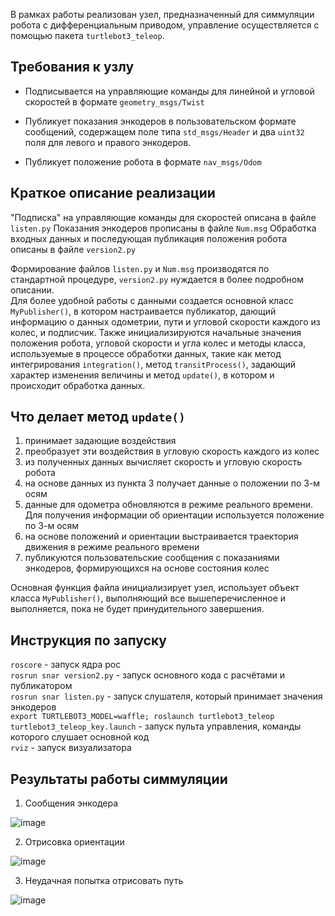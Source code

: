 В рамках работы реализован узел, предназначенный для симмуляции робота с дифференциальным приводом, управление осуществляется с помощью пакета `turtlebot3_teleop`.

## Требования к узлу

* Подписывается на управляющие команды для линейной и угловой скоростей в формате `geometry_msgs/Twist`

* Публикует показания энкодеров в пользовательском формате сообщений, содержащем поле типа `std_msgs/Header` и два `uint32` поля для левого и правого энкодеров.

* Публикует положение робота в формате `nav_msgs/Odom`

## Краткое описание реализации

"Подписка" на управляющие команды для скоростей описана в файле `listen.py`
Показания энкодеров прописаны в файле `Num.msg`
Обработка входных данных и последующая публикация положения робота описаны в файле `version2.py`

Формирование файлов `listen.py` и `Num.msg` производятся по стандартной процедуре, `version2.py` нуждается в более подробном описании.  
Для более удобной работы с данными создается основной класс `MyPublisher()`, в котором настраивается публикатор, дающий информацию о данных одометрии, пути и угловой скорости каждого из колес, и подписчик. Также инициализируются начальные значения положения робота, угловой скорости и угла колес и методы класса, используемые в процессе обработки данных, такие как метод интегрирования `integration()`, метод `transitProcess()`, задающий характер изменения величины и метод `update()`, в котором и происходит обработка данных.

## Что делает метод `update()`

1. принимает задающие воздействия
2. преобразует эти воздействия в угловую скорость каждого из колес
3. из полученных данных вычисляет скорость и угловую скорость робота
4. на основе данных из пункта 3 получает данные о положении по 3-м осям
5. данные для одометра обновляются в режиме реального времени. Для получения информации об ориентации используется положение по 3-м осям
6. на основе положений и ориентации выстраивается траектория движения в режиме реального времени
7. публикуются пользовательские сообщения с показаниями энкодеров, формирующихся на основе состояния колес

Основная функция файла инициализирует узел, использует объект класса `MyPublisher()`, выполняющий все вышеперечисленное и выполняется, пока не будет принудительного завершения.

## Инструкция по запуску

`roscore` - запуск ядра рос  
`rosrun snar version2.py` - запуск основного кода с расчётами и публикатором  
`rosrun snar listen.py` - запуск слушателя, который принимает значения энкодеров  
`export TURTLEBOT3_MODEL=waffle; roslaunch turtlebot3_teleop turtlebot3_teleop_key.launch` - запуск пульта управления, команды которого слушает основной код  
`rviz` - запуск визуализатора

## Результаты работы симмуляции 
1. Сообщения энкодера

![image](https://github.com/YaNeformail/simulation/assets/79791800/06cdb05a-239e-4627-870a-9b875608fe5f)

2. Отрисовка ориентации

![image](https://github.com/YaNeformail/simulation/assets/79791800/562af8fb-e9f9-4a39-8bd7-e83af7f9414e)

3. Неудачная попытка отрисовать путь

![image](https://github.com/YaNeformail/simulation/assets/79791800/3c189897-e432-4c76-af9f-89a151034256)
